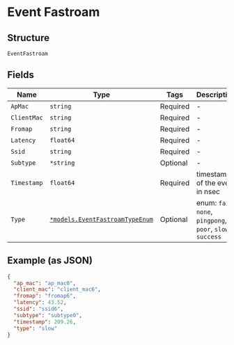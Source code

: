 
# Event Fastroam

## Structure

`EventFastroam`

## Fields

| Name | Type | Tags | Description |
|  --- | --- | --- | --- |
| `ApMac` | `string` | Required | - |
| `ClientMac` | `string` | Required | - |
| `Fromap` | `string` | Required | - |
| `Latency` | `float64` | Required | - |
| `Ssid` | `string` | Required | - |
| `Subtype` | `*string` | Optional | - |
| `Timestamp` | `float64` | Required | timestamp of the event in nsec |
| `Type` | [`*models.EventFastroamTypeEnum`](../../doc/models/event-fastroam-type-enum.md) | Optional | enum: `fail`, `none`, `pingpong`, `poor`, `slow`, `success` |

## Example (as JSON)

```json
{
  "ap_mac": "ap_mac0",
  "client_mac": "client_mac6",
  "fromap": "fromap6",
  "latency": 43.52,
  "ssid": "ssid6",
  "subtype": "subtype0",
  "timestamp": 209.26,
  "type": "slow"
}
```

